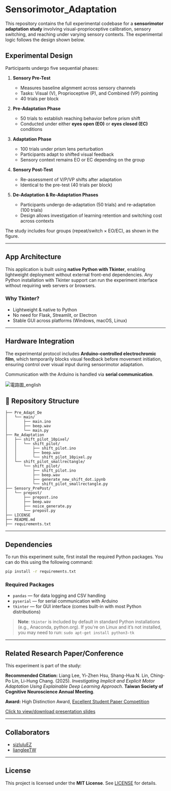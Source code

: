 # Sensorimotor_Adaptation

This repository contains the full experimental codebase for a **sensorimotor adaptation study** involving visual-proprioceptive calibration, sensory switching, and reaching under varying sensory contexts. The experimental logic follows the design shown below.

## Experimental Design

Participants undergo five sequential phases:

1. **Sensory Pre-Test**

   * Measures baseline alignment across sensory channels
   * Tasks: Visual (V), Proprioceptive (P), and Combined (VP) pointing
   * 40 trials per block

2. **Pre-Adaptation Phase**

   * 50 trials to establish reaching behavior before prism shift
   * Conducted under either **eyes open (EO)** or **eyes closed (EC)** conditions

3. **Adaptation Phase**

   * 100 trials under prism lens perturbation
   * Participants adapt to shifted visual feedback
   * Sensory context remains EO or EC depending on the group

4. **Sensory Post-Test**

   * Re-assessment of V/P/VP shifts after adaptation
   * Identical to the pre-test (40 trials per block)

5. **De-Adaptation & Re-Adaptation Phases**

   * Participants undergo de-adaptation (50 trials) and re-adaptation (100 trials)
   * Design allows investigation of learning retention and switching cost across contexts

The study includes four groups (repeat/switch × EO/EC), as shown in the figure.

---

## App Architecture

This application is built using **native Python with Tkinter**, enabling lightweight deployment without external front-end dependencies. Any Python installation with Tkinter support can run the experiment interface without requiring web servers or browsers.

### Why Tkinter?

* Lightweight & native to Python
* No need for Flask, Streamlit, or Electron
* Stable GUI across platforms (Windows, macOS, Linux)

---

## Hardware Integration

The experimental protocol includes **Arduino-controlled electrochromic film**, which temporarily blocks visual feedback before movement initiation, ensuring control over visual input during sensorimotor adaptation.

Communication with the Arduino is handled via **serial communication**.


![電路圖_english](https://github.com/user-attachments/assets/ee1ac387-cbbc-445b-9bcb-5035850359ff)


## 📂 Repository Structure

```
├── Pre_Adapt_De
│   └── main/
│       ├── main.ino               
│       ├── beep.wav                
│       └── main.py                 
├── Re_Adaptation
│   ├── shift_pilot_10pixel/
│   │   └── shift_pilot/
│   │       ├── shift_pilot.ino
│   │       ├── beep.wav
│   │       └── shift_pilot_10pixel.py
│   └── shift_pilot_smallrectangle/
│       └── shift_pilot/
│           ├── shift_pilot.ino
│           ├── beep.wav
│           ├── generate_new_shift_dot.ipynb
│           └── shift_pilot_smallrectangle.py
├── Sensory_PrePost/
│   └── prepost/
│       ├── prepost.ino
│       ├── beep.wav
│       ├── noice_generate.py
│       └── prepost.py
├── LICENSE
├── README.md
├── requirements.txt
```

---

## Dependencies

To run this experiment suite, first install the required Python packages. You can do this using the following command:

```bash
pip install -r requirements.txt
```

### Required Packages

* `pandas` — for data logging and CSV handling
* `pyserial` — for serial communication with Arduino
* `tkinter` — for GUI interface (comes built-in with most Python distributions)

> **Note**: `tkinter` is included by default in standard Python installations (e.g., Anaconda, python.org). If you're on Linux and it’s not installed, you may need to run:
> `sudo apt-get install python3-tk`

---

## Related Research Paper/Conference

This experiment is part of the study:

**Recommended Citation:**
Liang Lee, Yi-Zhen Hsu, Shang-Hua N. Lin, Ching-Po Lin, Li-Hung Chang. (2025).
*Investigating Implicit and Explicit Motor Adaptation Using Explainable Deep Learning Approach*.
**Taiwan Society of Cognitive Neuroscience Annual Meeting**.

**Award:** High Distinction Award, [Excellent Student Paper Competition](https://sites.google.com/view/tscn2025/%E5%84%AA%E7%A7%80%E5%AD%B8%E7%94%9F%E8%AB%96%E6%96%87%E7%AB%B6%E8%B3%BD%E6%B1%BA%E9%81%B8-student-paper-competition?authuser=0)

[Click to view/download presentation slides](https://drive.google.com/file/d/1CWUpuM9YRaO0eLdUGlJYUYY2jxPFlKBr/view?usp=sharing)

---

## Collaborators

- [sizluluEZ](https://github.com/sizluluEZ)
- [liangleeTW](https://github.com/liangleeTW)

---

## License

This project is licensed under the **MIT License**. See [LICENSE](./LICENSE) for details.
